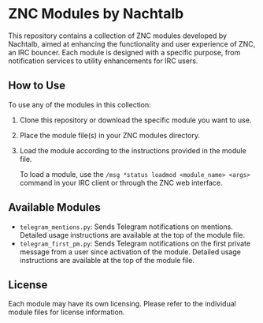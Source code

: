 # ZNC Modules by Nachtalb

This repository contains a collection of ZNC modules developed by Nachtalb,
aimed at enhancing the functionality and user experience of ZNC, an IRC bouncer.
Each module is designed with a specific purpose, from notification services to
utility enhancements for IRC users.

## How to Use

To use any of the modules in this collection:

1. Clone this repository or download the specific module you want to use.
2. Place the module file(s) in your ZNC modules directory.
3. Load the module according to the instructions provided in the module file.

   To load a module, use the `/msg *status loadmod <module_name> <args>` command
   in your IRC client or through the ZNC web interface.

## Available Modules

- `telegram_mentions.py`: Sends Telegram notifications on mentions. Detailed
  usage instructions are available at the top of the module file.
- `telegram_first_pm.py`: Sends Telegram notifications on the first private
  message from a user since activation of the module. Detailed usage
  instructions are available at the top of the module file.

## License

Each module may have its own licensing. Please refer to the individual module
files for license information.
